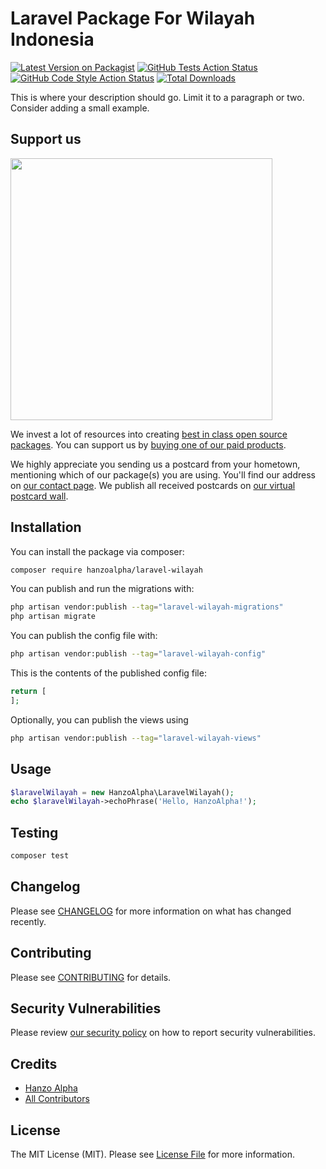 # Laravel Package For Wilayah Indonesia

[![Latest Version on Packagist](https://img.shields.io/packagist/v/hanzoalpha/laravel-wilayah.svg?style=flat-square)](https://packagist.org/packages/hanzoalpha/laravel-wilayah)
[![GitHub Tests Action Status](https://img.shields.io/github/actions/workflow/status/hanzoalpha/laravel-wilayah/run-tests.yml?branch=main&label=tests&style=flat-square)](https://github.com/hanzoalpha/laravel-wilayah/actions?query=workflow%3Arun-tests+branch%3Amain)
[![GitHub Code Style Action Status](https://img.shields.io/github/actions/workflow/status/hanzoalpha/laravel-wilayah/fix-php-code-style-issues.yml?branch=main&label=code%20style&style=flat-square)](https://github.com/hanzoalpha/laravel-wilayah/actions?query=workflow%3A"Fix+PHP+code+style+issues"+branch%3Amain)
[![Total Downloads](https://img.shields.io/packagist/dt/hanzoalpha/laravel-wilayah.svg?style=flat-square)](https://packagist.org/packages/hanzoalpha/laravel-wilayah)

This is where your description should go. Limit it to a paragraph or two. Consider adding a small example.

## Support us

[<img src="https://github-ads.s3.eu-central-1.amazonaws.com/laravel-wilayah.jpg?t=1" width="419px" />](https://spatie.be/github-ad-click/laravel-wilayah)

We invest a lot of resources into creating [best in class open source packages](https://spatie.be/open-source). You can support us by [buying one of our paid products](https://spatie.be/open-source/support-us).

We highly appreciate you sending us a postcard from your hometown, mentioning which of our package(s) you are using. You'll find our address on [our contact page](https://spatie.be/about-us). We publish all received postcards on [our virtual postcard wall](https://spatie.be/open-source/postcards).

## Installation

You can install the package via composer:

```bash
composer require hanzoalpha/laravel-wilayah
```

You can publish and run the migrations with:

```bash
php artisan vendor:publish --tag="laravel-wilayah-migrations"
php artisan migrate
```

You can publish the config file with:

```bash
php artisan vendor:publish --tag="laravel-wilayah-config"
```

This is the contents of the published config file:

```php
return [
];
```

Optionally, you can publish the views using

```bash
php artisan vendor:publish --tag="laravel-wilayah-views"
```

## Usage

```php
$laravelWilayah = new HanzoAlpha\LaravelWilayah();
echo $laravelWilayah->echoPhrase('Hello, HanzoAlpha!');
```

## Testing

```bash
composer test
```

## Changelog

Please see [CHANGELOG](CHANGELOG.md) for more information on what has changed recently.

## Contributing

Please see [CONTRIBUTING](CONTRIBUTING.md) for details.

## Security Vulnerabilities

Please review [our security policy](../../security/policy) on how to report security vulnerabilities.

## Credits

- [Hanzo Alpha](https://github.com/hanzo-alpha)
- [All Contributors](../../contributors)

## License

The MIT License (MIT). Please see [License File](LICENSE.md) for more information.
